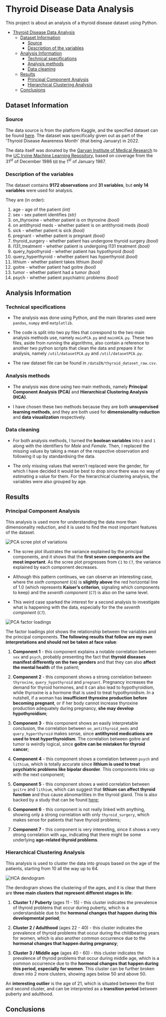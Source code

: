 # Thyroid Disease Data Analysis

This project is about an analysis of a thyroid disease dataset using Python.

- [Thyroid Disease Data Analysis](#thyroid-disease-data-analysis)
  - [Dataset Information](#dataset-information)
    - [Source](#source)
    - [Description of the variables](#description-of-the-variables)
  - [Analysis Information](#analysis-information)
    - [Technical specifications](#technical-specifications)
    - [Analysis methods](#analysis-methods)
    - [Data cleaning](#data-cleaning)
  - [Results](#results)
    - [Principal Component Analysis](#principal-component-analysis)
    - [Hierarchical Clustering Analysis](#hierarchical-clustering-analysis)
  - [Conclusions](#conclusions)

## Dataset Information

### Source

The data source is from the platform Kaggle, and the specified dataset can be found [here](https://www.kaggle.com/datasets/emmanuelfwerr/thyroid-disease-data). The dataset was specifically given out as part of the 'Thyroid Disease Awareness Month' (that being January) in $2022$.

The data itself was donated by the [Garvan Institute of Medical Research](https://www.garvan.org.au/) to the [UC Irvine Machine Learning Repository](https://archive.ics.uci.edu/dataset/102/thyroid+disease), based on coverage from the $31^{st} \text{ of December } 1986$ till the $1^{st} \text{ of January } 1987$.

### Description of the variables

The dataset contains **9172 observations** and **31 variables**, but **only 14 variables** were used for analysis.

They are (in order):

1. age - age of the patient *(int)*
2. sex - sex patient identifies *(str)*
3. on_thyroxine - whether patient is on thyroxine *(bool)*
4. on antithyroid meds - whether patient is on antithyroid meds *(bool)*
5. sick - whether patient is sick *(bool)*
6. pregnant - whether patient is pregnant *(bool)*
7. thyroid_surgery - whether patient has undergone thyroid surgery *(bool)*
8. I131_treatment - whether patient is undergoing I131 treatment *(bool)*
9. query_hypothyroid - whether patient has hypothyroid *(bool)*
10. query_hyperthyroid - whether patient has hyperthyroid *(bool)*
11. lithium - whether patient takes lithium *(bool)*
12. goitre - whether patient had goitre *(bool)*
13. tumor - whether patient had a tumor *(bool)*
14. psych - whether patient psychiatric problems *(bool)*

## Analysis Information

### Technical specifications

- The analysis was done using Python, and the main libraries used were `pandas`, `numpy` and `matplotlib`.

- The code is split into two py files that corespond to the two main analysis methods use, namely `mainPCA.py` and `mainHCA.py`. These two files, aside from running the algorithms, also contain a reference to another two python scripts that clean the data and prepare it for analysis, namely `/util/datasetPCA.py` and `/util/datasetPCA.py`.

- The raw dataset file can be found in `/dataIN/thyroid_dataset_raw.csv`.

### Analysis methods

- The analysis was done using two main methods, namely **Principal Component Analysis (PCA)** and **Hierarchical Clustering Analysis (HCA)**.

- I have chosen these two methods because they are both **unsupervised learning methods**, and they are both used for **dimensionality reduction** and **data visualization** respectively.

### Data cleaning

- For both analysis methods, I turned the **boolean variables** into `0` and `1` along with the identifiers for *Male* and *Female*. Then, I replaced the missing values by taking a mean of the respective observation and following it up by standardising the data.

- The only missing values that weren't replaced were the gender, for which I have decided it would be best to drop since there was no way of estimating a value for them. For the hierarchical clustering analysis, the variables were also grouped by age.

## Results

### Principal Component Analysis

This analysis is used more for understanding the data more than dimensionality reduction, and it is used to find the most important features of the dataset.

![PCA scree plot of variations](/dataOUT/PCA/principal_components.png)

- The scree plot illustrates the variance explained by the principal components, and it shows that the **first seven components are the most important**. As the scree plot progresses from `C1` to `C7`, the variance explained by each component decreases.

- Although this pattern continues, we can observe an interesting case, where the *sixth component* (`C6`) is **slightly above** the red horizontal line of 1.0 (which represents **Kaiser’s criterion**, signaling which components to keep) and the *seventh component* (`C7`) is also on the same level.

- This weird case sparked the interest for a second analysis to investigate what is happening with the data, especially for the the *seventh component* (`C7`).

![PCA factor loadings](/dataOUT/PCA/factor_loadings.png)

The factor loadings plot shows the relationship between the variables and the principal components. **The following results that follow are my own interpretations and should not be taken at face value**:

1. **Component 1** - this component explains a notable correlation between `sex` and `psych`, probably presenting the fact that **thyroid diseases manifest differently on the two genders** and that they can also **affect the mental health** of the patient;

2. **Component 2** - this component shows a strong correlation between `thyroxine`, `query_hypothyroid` and `pregnant`. Pregnancy increases the demand for thyroid hormones, and it can also lead to hypothyroidism, while thyroxine is a hormone that is used to treat hypothyroidism. In a nutshell, if a woman has **insufficient thyroxine production before becoming pregnant**, or if her body cannot increase thyroxine production adequately during pregnancy, **she may develop hypothyroidism**;

3. **Component 3** - this component shows an easily interpretable conclusion, the correlation between `on_antithyroid_meds` and `query_hyperthyroid` makes sense, since **antithyroid medications are used to treat hyperthyroidism**. The correlation between goitre and tumor is weirdly logical, since **goitre can be mistaken for thyroid cancer**;

4. **Component 4** - this component shows a correlation between `psych` and `lithium`, which is totally accurate since **lithium is used to treat psychiatric problems like bipolar disorder**. This components links up with the next component;

5. **Component 5** - this component shows a weird correlation between `goitre` and `lithium`, which can suggest that **lithium can affect thyroid function** and thus cause abnomarlities in the thyroid gland. This is also backed by a study that can be found [here](https://www.uptodate.com/contents/lithium-and-the-thyroid);

6. **Component 6** - this component is not really linked with anything, showing only a strong correlation with only `thyroid_surgery`, which makes sense for patients that have thyroid problems;

7. **Component 7** - this component is very interesting, since it shows a very strong correlation with `age`, indicating that there might be some underlying **age-related thyroid problems**.

### Hierarchical Clustering Analysis

This analysis is used to cluster the data into groups based on the age of the patients, starting from $10$ all the way up to $64$.

![HCA dendogram](/dataOUT/HCA/hierarchical_classification.png)

The dendogram shows the clustering of the ages, and it is clear that there are **three main clusters that represent different stages in life**:

1. **Cluster 1 / Puberty** (ages $11$ - $15$) - this cluster indicates the prevalence of thyroid problems that occur during puberty, which is a understandable due to the **hormonal changes that happen during this developmental period**;

2. **Cluster 2 / Adulthood** (ages $22$ - $40$) - this cluster indicates the prevalence of thyroid problems that occur during the childbearing years for women, which is also another common occurrence due to the **hormonal changes that happen during pregnancy**;

3. **Cluster 3 / Middle age** (ages $40$ - $60$) - this cluster indicates the prevalence of thyroid problems that occur during middle age, which is a common occurrence due to the **hormonal changes that happen during this period, especially for women**. This cluster can be further broken down into 2 more clusters, showing ages below 50 and above 50.

An **interesting outlier** is the age of $21$, which is situated between the first and second cluster, and can be interpreted as a **transition period** between puberty and adulthood.

## Conclusions
